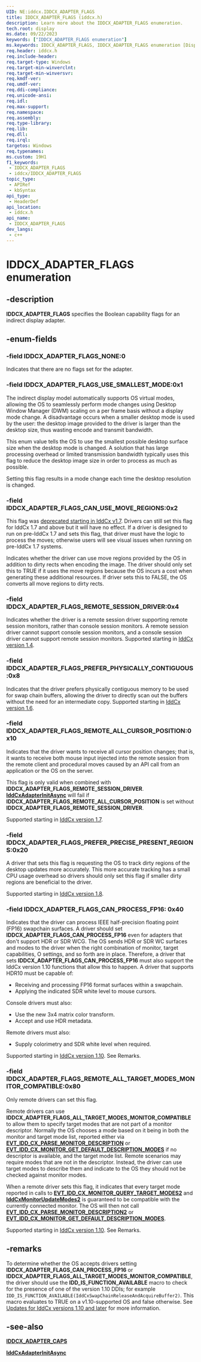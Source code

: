 ```yaml
---
UID: NE:iddcx.IDDCX_ADAPTER_FLAGS
title: IDDCX_ADAPTER_FLAGS (iddcx.h)
description: Learn more about the IDDCX_ADAPTER_FLAGS enumeration.
tech.root: display
ms.date: 09/22/2023
keywords: ["IDDCX_ADAPTER_FLAGS enumeration"]
ms.keywords: IDDCX_ADAPTER_FLAGS, IDDCX_ADAPTER_FLAGS enumeration [Display Devices], IDDCX_ADAPTER_FLAGS_CAN_USE_MOVE_REGIONS, IDDCX_ADAPTER_FLAGS_NONE, IDDCX_ADAPTER_FLAGS_USE_SMALLEST_MODE, display.iddcx_adapter_flags, iddcx/IDDCX_ADAPTER_FLAGS, iddcx/IDDCX_ADAPTER_FLAGS_CAN_USE_MOVE_REGIONS, iddcx/IDDCX_ADAPTER_FLAGS_NONE, iddcx/IDDCX_ADAPTER_FLAGS_USE_SMALLEST_MODE
req.header: iddcx.h
req.include-header: 
req.target-type: Windows
req.target-min-winverclnt: 
req.target-min-winversvr: 
req.kmdf-ver: 
req.umdf-ver: 
req.ddi-compliance: 
req.unicode-ansi: 
req.idl: 
req.max-support: 
req.namespace: 
req.assembly: 
req.type-library: 
req.lib: 
req.dll: 
req.irql: 
targetos: Windows
req.typenames: 
ms.custom: 19H1
f1_keywords:
 - IDDCX_ADAPTER_FLAGS
 - iddcx/IDDCX_ADAPTER_FLAGS
topic_type:
 - APIRef
 - kbSyntax
api_type:
 - HeaderDef
api_location:
 - iddcx.h
api_name:
 - IDDCX_ADAPTER_FLAGS
dev_langs:
 - c++
---
```


# IDDCX_ADAPTER_FLAGS enumeration

## -description

**IDDCX_ADAPTER_FLAGS** specifies the Boolean capability flags for an indirect display adapter.

## -enum-fields

### -field IDDCX_ADAPTER_FLAGS_NONE:0

Indicates that there are no flags set for the adapter.

### -field IDDCX_ADAPTER_FLAGS_USE_SMALLEST_MODE:0x1

The indirect display model automatically supports OS virtual modes, allowing the OS to seamlessly perform mode changes using Desktop Window Manager (DWM) scaling on a per frame basis without a display mode change. A disadvantage occurs when a smaller desktop mode is used by the user: the desktop image provided to the driver is larger than the desktop size, thus wasting encode and transmit bandwidth.

This enum value tells the OS to use the smallest possible desktop surface size when the desktop mode is changed. A solution that has large processing overhead or limited transmission bandwidth typically uses this flag to reduce the desktop image size in order to process as much as possible.

Setting this flag results in a mode change each time the desktop resolution is changed.

### -field IDDCX_ADAPTER_FLAGS_CAN_USE_MOVE_REGIONS:0x2

This flag was [deprecated starting in IddCx v1.7](/windows-hardware/drivers/display/iddcx1.7-updates). Drivers can still set this flag for IddCx 1.7 and above but it will have no effect. If a driver is designed to run on pre-IddCx 1.7 and sets this flag, that driver must have the logic to process the moves; otherwise users will see visual issues when running on pre-IddCx 1.7 systems.

Indicates whether the driver can use move regions provided by the OS in addition to dirty rects when encoding the image. The driver should only set this to TRUE if it uses the move regions because the OS incurs a cost when generating these additional resources. If driver sets this to FALSE, the OS converts all move regions to dirty rects.

### -field IDDCX_ADAPTER_FLAGS_REMOTE_SESSION_DRIVER:0x4

Indicates whether the driver is a remote session driver supporting remote session monitors, rather than console session monitors. A remote session driver cannot support console session monitors, and a console session driver cannot support remote session monitors. Supported starting in [IddCx version 1.4](/windows-hardware/drivers/display/iddcx1.4-updates).

### -field IDDCX_ADAPTER_FLAGS_PREFER_PHYSICALLY_CONTIGUOUS:0x8

Indicates that the driver prefers physically contiguous memory to be used for swap chain buffers, allowing the driver to directly scan out the buffers without the need for an intermediate copy. Supported starting in [IddCx version 1.6](/windows-hardware/drivers/display/iddcx1.6-updates).

### -field IDDCX_ADAPTER_FLAGS_REMOTE_ALL_CURSOR_POSITION:0x10

Indicates that the driver wants to receive all cursor position changes; that is, it wants to receive both mouse input injected into the remote session from the remote client and procedural moves caused by an API call from an application or the OS on the server.

This flag is only valid when combined with **IDDCX_ADAPTER_FLAGS_REMOTE_SESSION_DRIVER**. [**IddCxAdapterInitAsync**](nf-iddcx-iddcxadapterinitasync.md) will fail if **IDDCX_ADAPTER_FLAGS_REMOTE_ALL_CURSOR_POSITION** is set without **IDDCX_ADAPTER_FLAGS_REMOTE_SESSION_DRIVER**.

Supported starting in [IddCx version 1.7](/windows-hardware/drivers/display/iddcx1.7-updates).

### -field IDDCX_ADAPTER_FLAGS_PREFER_PRECISE_PRESENT_REGIONS:0x20

A driver that sets this flag is requesting the OS to track dirty regions of the desktop updates more accurately. This more accurate tracking has a small CPU usage overhead so drivers should only set this flag if smaller dirty regions are beneficial to the driver.

Supported starting in [IddCx version 1.8](/windows-hardware/drivers/display/iddcx1.8-updates).

### -field IDDCX_ADAPTER_FLAGS_CAN_PROCESS_FP16: 0x40

Indicates that the driver can process IEEE half-precision floating point (FP16) swapchain surfaces. A driver should set **IDDCX_ADAPTER_FLAGS_CAN_PROCESS_FP16** even for adapters that don't support HDR or SDR WCG. The OS sends HDR or SDR WC surfaces and modes to the driver when the right combination of monitor, target capabilities, O settings, and so forth are in place. Therefore, a driver that sets **IDDCX_ADAPTER_FLAGS_CAN_PROCESS_FP16** must also support the IddCx version 1.10 functions that allow this to happen. A driver that supports HDR10 must be capable of:

* Receiving and processing FP16 format surfaces within a swapchain.
* Applying the indicated SDR white level to mouse cursors.

Console drivers must also:

* Use the new 3x4 matrix color transform.
* Accept and use HDR metadata.

Remote drivers must also:

* Supply colorimetry and SDR white level when required.

Supported starting in [IddCx version 1.10](/windows-hardware/drivers/display/iddcx1.10-updates). See Remarks.

### -field IDDCX_ADAPTER_FLAGS_REMOTE_ALL_TARGET_MODES_MONITOR_COMPATIBLE:0x80

Only remote drivers can set this flag.

Remote drivers can use **IDDCX_ADAPTER_FLAGS_ALL_TARGET_MODES_MONITOR_COMPATIBLE** to allow them to specify target modes that are not part of a monitor descriptor. Normally the OS chooses a mode based on it being in both the monitor and target mode list, reported either via [**EVT_IDD_CX_PARSE_MONITOR_DESCRIPTION**](nc-iddcx-evt_idd_cx_parse_monitor_description.md) or [**EVT_IDD_CX_MONITOR_GET_DEFAULT_DESCRIPTION_MODES**](nc-iddcx-evt_idd_cx_monitor_get_default_description_modes.md) if no descriptor is available, and the target mode list. Remote scenarios may require modes that are not in the descriptor. Instead, the driver can use target modes to describe them and indicate to the OS they should not be checked against monitor modes.

When a remote driver sets this flag, it indicates that every target mode reported in calls to [**EVT_IDD_CX_MONITOR_QUERY_TARGET_MODES2**](nc-iddcx-evt_idd_cx_monitor_query_target_modes2.md) and [**IddCxMonitorUpdateModes2**](f-iddcx-iddcxmonitorupdatemodes2.md) is guaranteed to be compatible with the currently connected monitor. The OS will then not call [**EVT_IDD_CX_PARSE_MONITOR_DESCRIPTION2**](nc-iddcx-evt_idd_cx_parse_monitor_description2.md) or [**EVT_IDD_CX_MONITOR_GET_DEFAULT_DESCRIPTION_MODES**](nc-iddcx-evt_idd_cx_monitor_get_default_description_modes.md).

Supported starting in [IddCx version 1.10](/windows-hardware/drivers/display/iddcx1.10-updates). See Remarks.

## -remarks

To determine whether the OS accepts drivers setting **IDDCX_ADAPTER_FLAGS_CAN_PROCESS_FP16** or **IDDCX_ADAPTER_FLAGS_ALL_TARGET_MODES_MONITOR_COMPATIBLE**, the driver should use the **IDD_IS_FUNCTION_AVAILABLE** macro to check for the presence of one of the version 1.10 DDIs; for example ```IDD_IS_FUNCTION_AVAILABLE(IddCxSwapChainReleaseAndAcquireBuffer2)```. This macro evaluates to TRUE on a v1.10-supported OS and false otherwise. See [Updates for IddCx versions 1.10 and later](/windows-hardware/drivers/display/iddcx1.10-updates) for more information.

## -see-also

[**IDDCX_ADAPTER_CAPS**](ns-iddcx-iddcx_adapter_caps.md)

[**IddCxAdapterInitAsync**](nf-iddcx-iddcxadapterinitasync.md)
